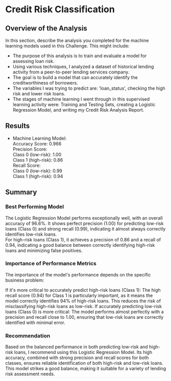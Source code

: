 # Credit Risk Classification

## Overview of the Analysis

In this section, describe the analysis you completed for the machine learning models used in this Challenge. This might include:

* The purpose of this analysis is to train and evaluate a model for assessing loan risk.
* Using various techniques, I analyzed a dataset of historical lending activity from a peer-to-peer lending services company.
* The goal is to build a model that can accurately identify the creditworthiness of borrowers.
* The variables I was trying to predict are: 'loan_status', checking the high risk and lower risk loans.
* The stages of machine learning I went through in this supervised learning activity were: Training and Testing Sets, creating a Logistic Regression Model, and writing my Credit Risk Analysis Report.

## Results
* Machine Learning Model:<br />
Accuracy Score: 0.966<br />
Precision Score:<br />
Class 0 (low-risk): 1.00<br />
Class 1 (high-risk): 0.86<br />
Recall Score:<br />
Class 0 (low-risk): 0.99<br />
Class 1 (high-risk): 0.94<br />

## Summary

### Best Performing Model
The Logistic Regression Model performs exceptionally well, with an overall accuracy of 96.6%. It shows perfect precision (1.00) for predicting low-risk loans (Class 0) and strong recall (0.99), indicating it almost always correctly identifies low-risk loans.<br />
For high-risk loans (Class 1), it achieves a precision of 0.86 and a recall of 0.94, indicating a good balance between correctly identifying high-risk loans and minimizing false positives.

### Importance of Performance Metrics
The importance of the model's performance depends on the specific business problem:

If it's more critical to accurately predict high-risk loans (Class 1): The high recall score (0.94) for Class 1 is particularly important, as it means the model correctly identifies 94% of high-risk loans. This reduces the risk of misclassifying high-risk loans as low-risk.
If accurately predicting low-risk loans (Class 0) is more critical: The model performs almost perfectly with a precision and recall close to 1.00, ensuring that low-risk loans are correctly identified with minimal error.

### Recommendation
Based on the balanced performance in both predicting low-risk and high-risk loans, I recommend using this Logistic Regression Model. Its high accuracy, combined with strong precision and recall scores for both classes, ensures reliable identification of both high-risk and low-risk loans. This model strikes a good balance, making it suitable for a variety of lending risk assessment needs.